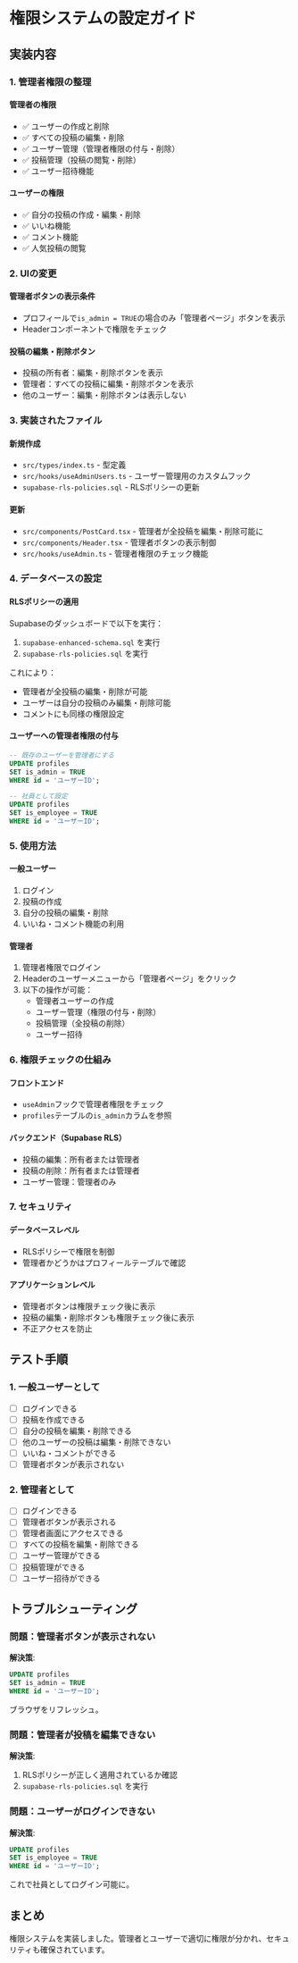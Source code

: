 # 権限システムの設定ガイド

## 実装内容

### 1. 管理者権限の整理

#### 管理者の権限
- ✅ ユーザーの作成と削除
- ✅ すべての投稿の編集・削除
- ✅ ユーザー管理（管理者権限の付与・削除）
- ✅ 投稿管理（投稿の閲覧・削除）
- ✅ ユーザー招待機能

#### ユーザーの権限
- ✅ 自分の投稿の作成・編集・削除
- ✅ いいね機能
- ✅ コメント機能
- ✅ 人気投稿の閲覧

### 2. UIの変更

#### 管理者ボタンの表示条件
- プロフィールで`is_admin = TRUE`の場合のみ「管理者ページ」ボタンを表示
- Headerコンポーネントで権限をチェック

#### 投稿の編集・削除ボタン
- 投稿の所有者：編集・削除ボタンを表示
- 管理者：すべての投稿に編集・削除ボタンを表示
- 他のユーザー：編集・削除ボタンは表示しない

### 3. 実装されたファイル

#### 新規作成
- `src/types/index.ts` - 型定義
- `src/hooks/useAdminUsers.ts` - ユーザー管理用のカスタムフック
- `supabase-rls-policies.sql` - RLSポリシーの更新

#### 更新
- `src/components/PostCard.tsx` - 管理者が全投稿を編集・削除可能に
- `src/components/Header.tsx` - 管理者ボタンの表示制御
- `src/hooks/useAdmin.ts` - 管理者権限のチェック機能

### 4. データベースの設定

#### RLSポリシーの適用

Supabaseのダッシュボードで以下を実行：

1. `supabase-enhanced-schema.sql` を実行
2. `supabase-rls-policies.sql` を実行

これにより：
- 管理者が全投稿の編集・削除が可能
- ユーザーは自分の投稿のみ編集・削除可能
- コメントにも同様の権限設定

#### ユーザーへの管理者権限の付与

```sql
-- 既存のユーザーを管理者にする
UPDATE profiles 
SET is_admin = TRUE 
WHERE id = 'ユーザーID';

-- 社員として設定
UPDATE profiles 
SET is_employee = TRUE 
WHERE id = 'ユーザーID';
```

### 5. 使用方法

#### 一般ユーザー

1. ログイン
2. 投稿の作成
3. 自分の投稿の編集・削除
4. いいね・コメント機能の利用

#### 管理者

1. 管理者権限でログイン
2. Headerのユーザーメニューから「管理者ページ」をクリック
3. 以下の操作が可能：
   - 管理者ユーザーの作成
   - ユーザー管理（権限の付与・削除）
   - 投稿管理（全投稿の削除）
   - ユーザー招待

### 6. 権限チェックの仕組み

#### フロントエンド
- `useAdmin`フックで管理者権限をチェック
- `profiles`テーブルの`is_admin`カラムを参照

#### バックエンド（Supabase RLS）
- 投稿の編集：所有者または管理者
- 投稿の削除：所有者または管理者
- ユーザー管理：管理者のみ

### 7. セキュリティ

#### データベースレベル
- RLSポリシーで権限を制御
- 管理者かどうかはプロフィールテーブルで確認

#### アプリケーションレベル
- 管理者ボタンは権限チェック後に表示
- 投稿の編集・削除ボタンも権限チェック後に表示
- 不正アクセスを防止

## テスト手順

### 1. 一般ユーザーとして
- [ ] ログインできる
- [ ] 投稿を作成できる
- [ ] 自分の投稿を編集・削除できる
- [ ] 他のユーザーの投稿は編集・削除できない
- [ ] いいね・コメントができる
- [ ] 管理者ボタンが表示されない

### 2. 管理者として
- [ ] ログインできる
- [ ] 管理者ボタンが表示される
- [ ] 管理者画面にアクセスできる
- [ ] すべての投稿を編集・削除できる
- [ ] ユーザー管理ができる
- [ ] 投稿管理ができる
- [ ] ユーザー招待ができる

## トラブルシューティング

### 問題：管理者ボタンが表示されない

**解決策**:
```sql
UPDATE profiles 
SET is_admin = TRUE 
WHERE id = 'ユーザーID';
```

ブラウザをリフレッシュ。

### 問題：管理者が投稿を編集できない

**解決策**:
1. RLSポリシーが正しく適用されているか確認
2. `supabase-rls-policies.sql` を実行

### 問題：ユーザーがログインできない

**解決策**:
```sql
UPDATE profiles 
SET is_employee = TRUE 
WHERE id = 'ユーザーID';
```

これで社員としてログイン可能に。

## まとめ

権限システムを実装しました。管理者とユーザーで適切に権限が分かれ、セキュリティも確保されています。

